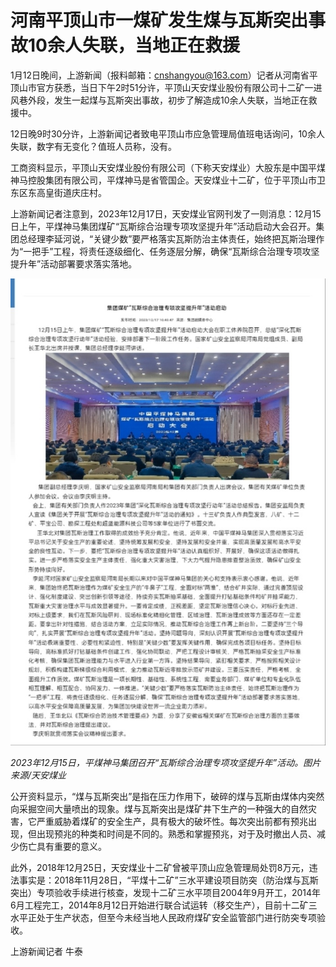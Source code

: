 # 河南平顶山市一煤矿发生煤与瓦斯突出事故10余人失联，当地正在救援

1月12日晚间，上游新闻（报料邮箱：cnshangyou@163.com）记者从河南省平顶山市官方获悉，当日下午2时51分许，平顶山天安煤业股份有限公司十二矿一进风巷外段，发生一起煤与瓦斯突出事故，初步了解造成10余人失联，当地正在救援中。

12日晚9时30分许，上游新闻记者致电平顶山市应急管理局值班电话询问，10余人失联，数字有无变化？值班人员称，没有。

工商资料显示，平顶山天安煤业股份有限公司（下称天安煤业）大股东是中国平煤神马控股集团有限公司，平煤神马是省管国企。天安煤业十二矿，位于平顶山市卫东区东高皇街道庆庄村。

上游新闻记者注意到，2023年12月17日，天安煤业官网刊发了一则消息：12月15日上午，平煤神马集团煤矿“瓦斯综合治理专项攻坚提升年”活动启动大会召开。集团总经理李延河说，“关键少数”要严格落实瓦斯防治主体责任，始终把瓦斯治理作为“一把手”工程，将责任逐级细化、任务逐层分解，确保“瓦斯综合治理专项攻坚提升年”活动部署要求落实落地。

![50fd3f6014a17c0a512251d43f8a54c7.jpg](https://raw.githubusercontent.com/qqhsx/qqnews_image/main/2024/01/12/河南平顶山市一煤矿发生煤与瓦斯突出事故10余人失联，当地正在救援/50fd3f6014a17c0a512251d43f8a54c7.jpg)

_2023年12月15日，平煤神马集团召开“瓦斯综合治理专项攻坚提升年”活动。图片来源/天安煤业_

公开资料显示，“煤与瓦斯突出”是指在压力作用下，破碎的煤与瓦斯由煤体内突然向采掘空间大量喷出的现象。煤与瓦斯突出是煤矿井下生产的一种强大的自然灾害，它严重威胁着煤矿的安全生产，具有极大的破坏性。每次突出前都有预兆出现，但出现预兆的种类和时间是不同的。熟悉和掌握预兆，对于及时撤出人员、减少伤亡具有重要的意义。

此外，2018年12月25日，天安煤业十二矿曾被平顶山应急管理局处罚8万元，违法事实是：2018年11月28日，“平煤十二矿”三水平建设项目防突（防治煤与瓦斯突出）专项验收手续进行核查，发现十二矿三水平项目2004年9月开工，2014年6月工程完工，2014年8月12日开始进行联合试运转（移交生产），目前十二矿三水平正处于生产状态，但至今未经当地人民政府煤矿安全监管部门进行防突专项验收。

上游新闻记者 牛泰

